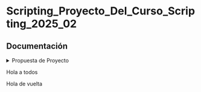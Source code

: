 # Scripting_Proyecto_Del_Curso_Scripting_2025_02

## Documentación

<details>
  <summary>Propuesta de Proyecto</summary>

## Propuesta de Proyecto


### Alcance del Proyecto 

Este proyecto consiste en el desarrollo de un juego de plataformas en 2D con un único nivel. El jugador controla un personaje que debe atravesar un entorno lleno de obstáculos, plataformas móviles y enemigos básicos para llegar a una meta.

Durante el juego, se implementará una mecánica de salto, recolección de objetos y vida limitada. El objetivo es aplicar al menos un patrón de diseño (como el pa-trón State para los enemigos o Factory para la creación de objetos interactivos), una estructura de datos distinta a listas o arreglos (por ejemplo, una cola o un diccionario para gestionar eventos u objetos recogidos) y pruebas unitarias de al menos una funcionalidad (como la lógica de recolección o el conteo de vidas).

El juego tendrá una interfaz básica de inicio, instrucciones y botón de reinicio. Aunque el nivel es único, se garantizará un gameplay completo y funcional.

### Miembros del Equipo 

- Sofia Lezcano Arenas
- Valeria Cecilia Blanquicett Angulo
- Daniel Esteban Ardila Alzate

### Herramientas que Usaremos

- Motor de desarrollo: Unity 6 (2D)
- Lenguaje de programación: C#
- Entorno de desarrollo: Visual Studio Code o Visual Studio 2022
- Control de versiones: Git + GitHub

### Herramientas adicionales:

  - Unity Test Framework para pruebas unitarias
  - Assets gratuitos de Unity Asset Store para los gráficos y sonidos
  - Trello o Google Drive para la organización de tareas y archivos compartidos

</details>


Hola a todos

Hola de vuelta
